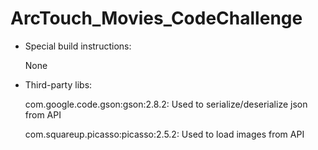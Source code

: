 # ArcTouch_Movies_CodeChallenge

- Special build instructions:

  None
  

- Third-party libs:

  com.google.code.gson:gson:2.8.2:   Used to serialize/deserialize json from API
  
  com.squareup.picasso:picasso:2.5.2:   Used to load images from API
